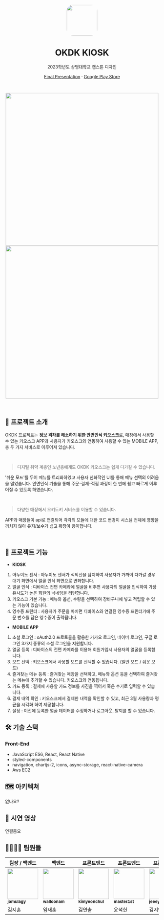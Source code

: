 <p align="center">
<img src="https://github.com/Devlants/OKDK_mobileApp_last/assets/102647933/61eaa63c-3741-4049-9406-27d541b5a163" style="width:100px; height:100px; border-radius:20%"/>
    <br />
    <h1 align="center">OKDK KIOSK</h1>
    <p align="center">2023학년도 상명대학교 캡스톤 디자인</p>
    <p align="center">
        <a href="https://play.google.com/store/apps/details?id=com.okeydokeymobile">Final Presentation</a>
        ·
        <a href="https://drive.google.com/file/d/1J30Z5vs2Jlx8OGZ0VOXDe_OWeZuw1dia/view?usp=share_link">Google Play Store</a>
    </p align="center">
</p>

<br />

<p align="center">
<img src="https://github.com/Devlants/OKDK_mobileApp_last/assets/102647933/1cc33b56-acad-49aa-81c3-259b18f1f2f3" style="width:500px;"/>
<img src="https://github.com/Devlants/OKDK_mobileApp_last/assets/102647933/8a776fd0-717f-4dad-9672-b81dffe41e42" style="width:500px;"/>
</p>

<br />

## 💁 프로젝트 소개

OKDK 프로젝트는 <b>정보 격차를 해소하기 위한 안면인식 키오스크</b>로, 매장에서 사용할 수 있는 키오스크 APP과 사용자가 키오스크와 연동하여 사용할 수 있는 MOBILE APP, 총 두 가지 서비스로 이루어져 있습니다. 

<br/>

>  디지털 취약 계층인 노년층에게도 OKDK 키오스크는 쉽게 다가갈 수 있습니다.

'쉬운 모드'를 두어 메뉴를 트리화하였고 사용자 친화적인 UI를 통해 메뉴 선택의 어려움을 덜었습니다. 안면인식 기술을 통해 주문-결제-적립 과정이 한 번에 쉽고 빠르게 이루어질 수 있도록 하였습니다.

<br/>

>다양한 매장에서 오키도키 서비스를 이용할 수 있습니다. 

APP과 매장들이 api로 연결되어 각각의 모듈에 대한 코드 변경이 시스템 전체에 영향을 끼치지 않아 유지/보수가 쉽고 확장이 용이합니다.
 
<br/>

## 🥤 프로젝트 기능
- <b>KIOSK</b>
1. 아두이노 센서 : 아두이노 센서가 적외선을 탐지하여 사용자가 가까이 다가갈 경우 대기 화면에서 얼굴 인식 화면으로 변화합니다.
2. 얼굴 인식 : 디바이스 전면 카메라에 얼굴을 비추면 사용자의 얼굴을 인식하여 가장 유사도가 높은 회원의 닉네임을 리턴합니다.
3. 키오스크 기본 기능 : 메뉴와 옵션, 수량을 선택하여 장바구니에 넣고 적립할 수 있는 기능이 있습니다.
4. 영수증 프린터 : 사용자가 주문을 마치면 디바이스와 연결된 영수증 프린터기에 주문 번호를 담은 영수증이 출력됩니다.

- <b>MOBILE APP</b>

1. 소셜 로그인 : oAuth2.0 프로토콜을 활용한 카카오 로그인, 네이버 로그인, 구글 로그인 3가지 종류의 소셜 로그인을 지원합니다. 
2. 얼굴 등록 : 디바이스의 전면 카메라를 이용해 회원가입시 사용자의 얼굴을 등록합니다. 
2. 모드 선택 : 키오스크에서 사용할 모드를 선택할 수 있습니다. (일반 모드 / 쉬운 모드)
3. 즐겨찾는 메뉴 등록 : 즐겨찾는 매장을 선택하고, 메뉴와 옵션 등을 선택하여 즐겨찾는 메뉴에 추가할 수 있습니다. 키오스크와 연동됩니다.
4. 카드 등록 : 결제에 사용할 카드 정보를 사진을 찍어서 혹은 수기로 입력할 수 있습니다.
5. 결제 내역 확인 : 키오스크에서 결제한 내역을 확인할 수 있고, 최근 3월 사용량과 평균을 시각화 하여 제공합니다.
6. 설정 : 이전에 등록한 얼굴 데이터를 수정하거나 로그아웃, 탈퇴를 할 수 있습니다.

## 🛠 기술 스택
### Front-End
- JavaScript ES6, React, React Native
- styled-components
- navigation, chartjs-2, icons, async-storage, react-native-camera
- Aws EC2

## 🗺 아키텍쳐
없나요?


## 🎥 시연 영상
연결좀요

## 👨‍👩‍👧‍👦 팀원들
| 팀장 / 백엔드 | 백엔드 | 프론트엔드 | 프론트엔드 | 프론트엔드 | 디자인 |
| --- | --- | --- | --- | --- | --- |
|  <a href="https://github.com/jomulagy"><img src="https://avatars.githubusercontent.com/jomulagy?s=100" width="100px;" alt=""/>         <br /><sub><b>jomulagy</a>| <a href="https://github.com/walloonam"><img src="https://avatars.githubusercontent.com/walloonam?s=100" width="100px;" alt=""/>         <br /><sub><b>walloonam</a>| <a href="https://github.com/kimyeonchul"><img src="https://avatars.githubusercontent.com/kimyeonchul?s=100" width="100px;" alt=""/>         <br /><sub><b>kimyeonchul</a>| <a href="https://github.com/master1st"><img src="https://avatars.githubusercontent.com/master1st?s=100" width="100px;" alt=""/>         <br /><sub><b>master1st</a>| <a href="https://github.com/jeeeyoungkim"><img src="https://avatars.githubusercontent.com/jeeeyoungkim?s=100" width="100px;" alt=""/>         <br /><sub><b>jeeeyoungkim</a>| <a href="https://github.com/2oooo914"><img src="https://avatars.githubusercontent.com/2oooo914?s=100" width="100px;" alt=""/>         <br /><sub><b>2oooo914</a>|
|김지훈|임재훈|김연출|윤석현|김지영|조유진



